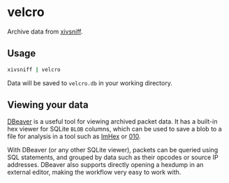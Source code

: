 # velcro
Archive data from [xivsniff](https://github.com/velcro-xiv/xivsniff).

## Usage
```zsh
xivsniff | velcro
```

Data will be saved to `velcro.db` in your working directory.

## Viewing your data
[DBeaver](https://dbeaver.io/) is a useful tool for viewing archived packet data.
It has a built-in hex viewer for SQLite `BLOB` columns, which can be used to save a blob to a file for analysis
in a tool such as [ImHex](https://imhex.werwolv.net/) or [010](https://www.sweetscape.com/010editor/).

With DBeaver (or any other SQLite viewer), packets can be queried using SQL statements, and grouped by data such as their opcodes
or source IP addresses. DBeaver also supports directly opening a hexdump in an external editor, making the workflow very easy to work with.